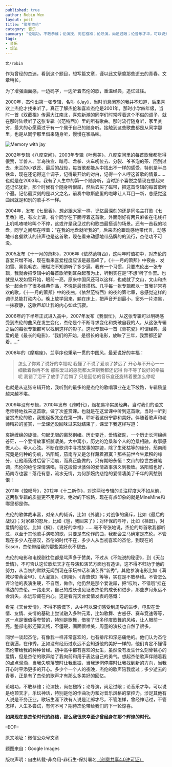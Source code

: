 ```yaml
---
published: true
author: Robin Wen
layout: post
title: "那年杰伦"
category: 音乐
summary: "论唱功，不敢恭维；论演技，尚在襁褓；论导演，尚足过眼；论音乐才华，可以说是绝顶天才，乐坛神话，特别是他的作曲功力和对音乐风格的掌控力。涉足其他有人说是不务正业，歌坛生涯下跌有人说是江郎才尽，不管怎样，曾经神话过，不管怎样，人生多尝试，有何不可？期待杰伦带给我们的下一轮惊喜。"
tags: 
- 音乐
- 想法
---
```


`文/robin`

作为曾经的杰迷，看到这个题目，想写篇文章，谨以此文祭奠那些逝去的青春。文章稍长。

为了增强画面感，一边码字，一边听着杰伦的歌，重温经典，追忆过往。

2000年，杰伦出第一张专辑，名叫《Jay》，当时消息闭塞的我并不知道，后来喜欢上杰伦才找来听了。真正了解杰伦和喜欢杰伦是2001年，那时小学四年级，当时一首《双截棍》传遍大江南北，喜欢新潮的同学们时常哼着这个不俗的调子，就在那时陆续听了这张专辑（《范特西》）里的所有歌曲。那时流行随身听，家里贫穷，最大的心愿莫过于有一个属于自己的随身听。接触到这些歌曲都是从同学那里，也是从同学那里借来随身听，慢慢在家品味。

![Memory with jay](https://cdn.wenguobing.com/6nauIM2.jpg)

2002年专辑《八度空间》，2003年专辑《叶惠美》。八度空间里的每首歌我都觉得很赞，半兽人、半岛铁盒、暗号、龙拳、火车叨位去、分裂、爷爷泡的茶、回到过去、米兰的小铁匠、最后的战役，每首歌都能从中找出不一样的感受，特别是半岛铁盒，现在还记得这个调子，记得最开始的对白，记得一个人哼这首歌的情景……也就是在2003年，我有了人生中的第一个随身听，当时那个喜悦之情现在想起来还记忆犹新，那个时候有个随身听很屌，然后去买了磁带，把这首专辑的每首歌听个遍。记忆最深刻的是以父之名，前奏中歇斯底里的咆哮让人耳目一新，总感觉这曲风就是和别的歌手不一样。

2004年，发布《七里香》，想必跟大家一样，记忆最深刻的还是同名主打歌《七里香》吧，有次上课，有个同学在下面哼着这首歌，外面刚好有两只麻雀在电线杆上叽叽喳喳地叫个不停，这或许是我见过的和歌曲最搭调的场景。还有一首我的地盘，同学之间都在哼着：“在我的地盘就听我的”，后来杰伦跟动感地带代言，动感地带套餐默认的铃声也是这首歌，现在看来动感地带品牌的的流行，杰伦功不可没。

2005发布《十一月的萧邦》，2006年《依然范特西》，这两年时值初中，对杰伦的喜爱只增不减，现在看来喜爱程度应该是最高峰了。《十一月的萧邦》中夜曲、发如雪、黑色毛衣、珊瑚海不知道听了多少遍。我有一个习惯，只要杰伦出一张专辑，我就会把专辑中的每首歌听到耳朵起茧为止，听到实在是“不想”听了作罢。也就是从发如雪开始，眼前一亮，原来中国风还可以这样，也成就了文山，文山和杰伦一起合作了很多经典作品，不愧是最佳搭档。几乎每一张专辑都以一首我非常喜欢的歌，《十一月的萧邦》中的夜曲，《依然范特西》的夜的第七章，总感觉这样的调子总能打动内心。晚上放学回来，躺在床上，把声音开到最小，窗外一片漆黑，一抹寂静，这歌声却让我的内心如此沉寂。

2006年的下半年正式进入高中，2007年发布《我很忙》，从这张专辑可以明确感受到杰伦的曲风在发生变化，杰伦是个不断寻求变化和突破自我的人，从这张专辑之后的每张专辑都可以找到这样的影子。这张专辑中一首《青花瓷》可谓经典，最爱的是《最长的电影》，“我们的开始，是很长的电影，放映了三年，我票都还留着……”

2008年的《摩羯座》，兰亭序也秉承一贯的中国风，最爱说好的幸福：

> 怎么了你累了说好的幸福呢
> 我懂了不说了爱淡了梦远了
> 开心与不开心一一细数着你再不舍
> 那些爱过的感觉都太深刻我都还记得
> 你不等了说好的幸福呢
> 我错了泪干了放手了后悔了
> 只是回忆的音乐盒还旋转着要怎么停呢

也就是从这张专辑开始，我听到的最多的是杰伦的歌唱事业在走下坡路，专辑质量越来越不堪。

2009年没有专辑，2010年发布《跨时代》，烟花易冷实属经典，当时我们的语文老师特地找来这首歌，做了次鉴赏课。也就是在这堂课中听到这首歌，当时一听到鉴赏杰伦的歌，我搬起板凳坐在第一排，聆听着这份宁静和美好。伴随着歌声和老师精彩的鉴赏，一堂课还没回味过来就结束了，课堂下我这样写道：

哀婉缠绵的旋律，勾起无限的离愁别绪。历史变迁，爱情蹉跎，一个历史长河绵绵苍茫，一个爱情故事细腻凄美。大中寓小，历史的沧桑和个人的沧桑相融，故事感慨人心，牵人心弦。不断在歌词中寻找故事的踪迹，除了生死枯等的缘分，茄南雨究竟是何种的伤痕，洛阳城，茄南寺又是怎样藏着寂寞？那些前世今生累积的缘分，让他雨落过后留下泪痕，而真正能做的，只有期盼永恒！文山的惊世古雅笔调，杰伦的绝伦深情演唱，将这段惊世骇俗的爱情故事演义到极致。洛阳城也好，茄南寺也罢！落花有意，流水无情，为何那婉约悲怆的爱情凄美了千年的离愁别恨！

2011年《惊叹号》，2012年《十二新作》，对这两张专辑的关注程度大不如从前，这两张专辑的质量更不用评论，绝对的下坡路，现在有点印象的就是MineMine和哪里都是你。

杰伦的歌体裁丰富，对亲人的倾诉，比如《外婆》；对战争的痛斥，比如《最后的战役》；对家暴的怒斥，比如《爸，我回来了》；对环保的呼吁，比如《梯田》，对爱情的追忆，比如《枫》、《说好的幸福》……毫不夸张地说，杰伦的每首歌我都听过，以至于其他歌手演唱的歌，只要是杰伦作的曲，我都会立马确定是杰伦。不管现在多少人在感叹，杰伦的时代不在，多少人从当初喜欢的杰伦，到现在的Eason，杰伦带给我的那些美好永不褪去。

杰伦的电影和电视剧往往都是骂声多于赞美，不过从《不能说的秘密》，到《天台爱情》，不可否认这位歌坛天才在导演和演艺方面也有造诣，这不得不归功于他的努力，从当初的默默无闻到现在乐坛神话和演艺界“新秀”。其他参演电影比如《满城尽带黄金甲》、《大灌篮》、《刺陵》、《青蜂侠》等等，实在是不敢恭维。不管怎么评论他的表演生硬，不自然，做作，他仍然是那个爱说屌，把“哎哟，不错哦”挂在嘴边的杰伦。一路走来，自己的成长也见证者杰伦的成长和进步，那些岁月永远不会消失，永远珍藏在内心。这是看完天台爱情发表的感慨：

看完《天台爱情》，不得不感慨下，从中可以深切感受到周导的进步，电影在爱情、友情、亲情的基础上尝试融入多种元素，比如歌舞、古惑仔、赛车竞速等等，这一点是很值得夸赞的，特别是歌舞，借鉴了很多印度歌舞的风格，让人眼前一亮。整部电影还算流畅，不僵硬，画面很唯美，周董的演技也自然了很多。

同学一谈起杰伦，有像我一样非常喜欢的，也有排斥和深恶痛绝的。他们认为杰伦在装逼，在作秀，正如没有经历过永远不会知道他的美好一样的，他们肯定不懂得杰伦带给我的种种曾经。初中高中都有喜欢的女生，虽然没有发生什么刻骨铭心的爱情，但是杰伦的歌声给了我向前和用于表达自己的勇气。想起杰伦歌声伴随着我的点点滴滴，当我失魂落魄时让我重振，当我迷惘停滞时让我找到新的方向，当我开心时平添更多的开心。多少个一个人的夜晚，杰伦的歌声陪我度过；多少逝去的青春，正是有了杰伦的歌声才有那么多美好的回忆。

论唱功，不敢恭维；论演技，尚在襁褓；论导演，尚足过眼；论音乐才华，可以说是绝顶天才，乐坛神话，特别是他的作曲功力和对音乐风格的掌控力。涉足其他有人说是不务正业，歌坛生涯下跌有人说是江郎才尽，不管怎样，曾经神话过，不管怎样，人生多尝试，有何不可？期待杰伦带给我们的下一轮惊喜。

**如果现在是杰伦时代的终结，那么我很庆幸至少曾经身在那个辉煌的时代。**

–EOF–

原文地址：微信公众号文章

题图来自：Google Images

版权声明：自由转载-非商用-非衍生-保持署名<a href="http://creativecommons.org/licenses/by-nc-nd/4.0/deed.zh" target="_blank">（创意共享4.0许可证）</a>

